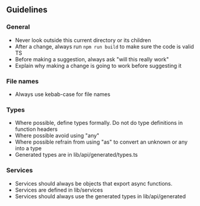 ## Guidelines

### General
- Never look outside this current directory or its children
- After a change, always run `npm run build` to make sure the code is valid TS
- Before making a suggestion, always ask "will this really work" 
- Explain why making a change is going to work before suggesting it

### File names
- Always use kebab-case for file names

### Types
- Where possible, define types formally.  Do not do type definitions in function headers
- Where possible avoid using "any"
- Where possible refrain from using "as" to convert an unknown or any into a type
- Generated types are in lib/api/generated/types.ts

### Services
- Services should always be objects that export async functions.   
- Services are defined in lib/services
- Services should always use the generated types in lib/api/generated
